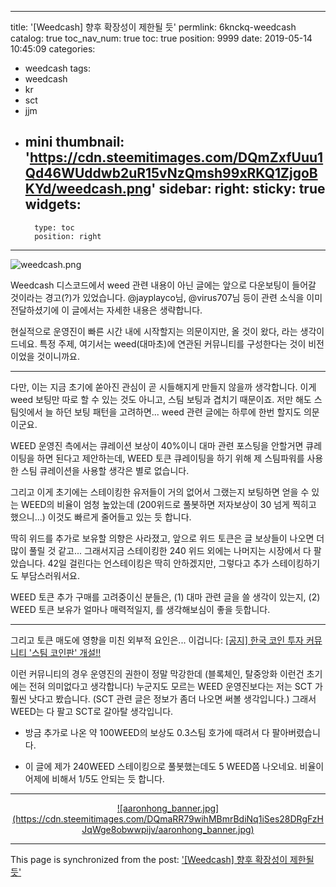 
---
title: '[Weedcash] 향후 확장성이 제한될 듯'
permlink: 6knckq-weedcash
catalog: true
toc_nav_num: true
toc: true
position: 9999
date: 2019-05-14 10:45:09
categories:
- weedcash
tags:
- weedcash
- kr
- sct
- jjm
- mini
thumbnail: 'https://cdn.steemitimages.com/DQmZxfUuu1Qd46WUddwb2uR15vNzQmsh99xRKQ1ZjgoBKYd/weedcash.png'
sidebar:
    right:
        sticky: true
widgets:
    -
        type: toc
        position: right
---


![weedcash.png](https://cdn.steemitimages.com/DQmZxfUuu1Qd46WUddwb2uR15vNzQmsh99xRKQ1ZjgoBKYd/weedcash.png)
<br>

Weedcash 디스코드에서 weed 관련 내용이 아닌 글에는 앞으로 다운보팅이 들어갈 것이라는 경고(?)가 있었습니다. @jayplayco님, @virus707님 등이 관련 소식을 이미 전달하셨기에 이 글에서는 자세한 내용은 생략합니다.

현실적으로 운영진이 빠른 시간 내에 시작할지는 의문이지만, 올 것이 왔다, 라는 생각이 드네요. 특정 주제, 여기서는 weed(대마초)에 연관된 커뮤니티를 구성한다는 것이 비전이었을 것이니까요.

---

다만, 이는 지금 초기에 쏟아진 관심이 곧 시들해지게 만들지 않을까 생각합니다. 이게 weed 보팅만 따로 할 수 있는 것도 아니고, 스팀 보팅과 겹치기 때문이죠. 저만 해도 스팀잇에서 늘 하던 보팅 패턴을 고려하면... weed 관련 글에는 하루에 한번 할지도 의문이군요. 

WEED 운영진 측에서는 큐레이션 보상이 40%이니 대마 관련 포스팅을 안할거면 큐레이팅을 하면 된다고 제안하는데, WEED 토큰 큐레이팅을 하기 위해 제 스팀파워를 사용한 스팀 큐레이션을 사용할 생각은 별로 없습니다. 

그리고 이게 초기에는 스테이킹한 유저들이 거의 없어서 그랬는지 보팅하면 얻을 수 있는 WEED의 비율이 엄청 높았는데 (200위드로 풀봇하면 저자보상이 30 넘게 찍히고 했으니...) 이것도 빠르게 줄어들고 있는 듯 합니다.

딱히 위드를 추가로 보유할 의향은 사라졌고, 앞으로 위드 토큰은 글 보상들이 나오면 더 많이 풀릴 것 같고... 그래서지금 스테이킹한 240 위드 외에는 나머지는 시장에서 다 팔았습니다. 42일 걸린다는 언스테이킹은 딱히 안하겠지만, 그렇다고 추가 스테이킹하기도 부담스러워서요.

WEED 토큰 추가 구매를 고려중이신 분들은, (1) 대마 관련 글을 쓸 생각이 있는지, (2) WEED 토큰 보유가 얼마나 매력적일지, 를 생각해보심이 좋을 듯합니다.

---

그리고 토큰 매도에 영향을 미친 외부적 요인은... 이겁니다:  [[공지] 한국 코인 투자 커뮤니티 '스팀 코인판' 개설!!](https://steemit.com/sct/@sct/3boj73)

이런 커뮤니티의 경우 운영진의 권한이 정말 막강한데 (블록체인, 탈중앙화 이런건 초기에는 전혀 의미없다고 생각합니다) 누군지도 모르는 WEED 운영진보다는 저는 SCT 가 훨씬 낫다고 봤습니다. (SCT 관련 글은 정보가 좀더 나오면 써볼 생각입니다.)  그래서 WEED는 다 팔고 SCT로 갈아탈 생각입니다.

* 방금 추가로 나온 약 100WEED의 보상도 0.3스팀 호가에 때려서 다 팔아버렸습니다. 

* 이 글에 제가 240WEED 스테이킹으로 풀봇했는데도 5 WEED쯤 나오네요. 비율이 어제에 비해서 1/5도 안되는 듯 합니다.


---

<center><a href="https://www.gopax.co.kr">![aaronhong_banner.jpg](https://cdn.steemitimages.com/DQmaRR79wihMBmrBdiNq1iSes28DRgFzHJqWge8obwwpijv/aaronhong_banner.jpg)</a></center>

- - -

This page is synchronized from the post: ['[Weedcash] 향후 확장성이 제한될 듯'](https://steemit.com/@glory7/6knckq-weedcash)
